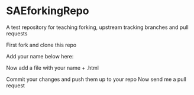 SAEforkingRepo
==============

A test repository for teaching forking, upstream tracking branches and pull requests

First fork and clone this repo

Add your name below here:




Now add a file with your name + .html

Commit your changes and push them up to your repo
Now send me a pull request
